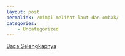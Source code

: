 ```yaml
---
layout: post
permalink: /mimpi-melihat-laut-dan-ombak/
categories:
    - Uncategorized
---
```


[Baca Selengkapnya](/03)